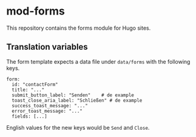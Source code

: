 # mod-forms

This repository contains the forms module for Hugo sites.

## Translation variables

The form template expects a data file under `data/forms` with the following keys.

```
form:
  id: "contactForm"
  title: "..."
  submit_button_label: "Senden"    # de example
  toast_close_aria_label: "Schließen" # de example
  success_toast_message: "..."
  error_toast_message: "..."
  fields: [...]
```

English values for the new keys would be `Send` and `Close`.
